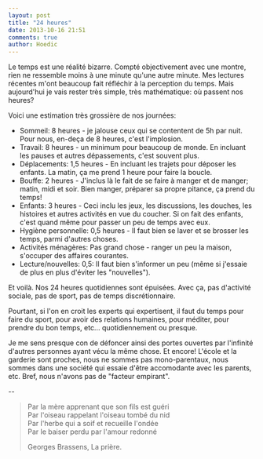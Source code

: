 ```yaml
---
layout: post
title: "24 heures"
date: 2013-10-16 21:51
comments: true
author: Hoedic
---
```


Le temps est une réalité bizarre. Compté objectivement avec une montre, rien ne ressemble moins à une minute qu'une autre minute. Mes lectures récentes m'ont beaucoup fait réfléchir à la perception du temps. Mais aujourd'hui je vais rester très simple, très mathématique: où passent nos heures?

Voici une estimation très grossière de nos journées:

- Sommeil:	8 heures - je jalouse ceux qui se contentent de 5h par nuit. Pour nous, en-deça de 8 heures, c'est l'implosion.
- Travail: 8 heures - un minimum pour beaucoup de monde. En incluant les pauses et autres dépassements, c'est souvent plus.
- Déplacements: 1,5 heures - En incluant les trajets pour déposer les enfants. La matin, ça me prend 1 heure pour faire la boucle.  
- Bouffe: 2 heures - J'inclus là le fait de se faire à manger et de manger; matin, midi et soir. Bien manger, préparer sa propre pitance, ça prend du temps!
- Enfants:	3 heures - Ceci inclu les jeux, les discussions, les douches, les histoires et autres activités en vue du coucher. Si on fait des enfants, c'est quand même pour passer un peu de temps avec eux.
- Hygiène personnelle: 0,5 heures - Il faut bien se laver et se brosser les temps, parmi d'autres choses.
- Activités ménagères: Pas grand chose - ranger un peu la maison, s'occuper des affaires courantes.
- Lecture/nouvelles: 0,5: Il faut bien s'informer un peu (même si j'essaie de plus en plus d'éviter les "nouvelles").

Et voilà. Nos 24 heures quotidiennes sont épuisées. Avec ça, pas d'activité sociale, pas de sport, pas de temps discrétionnaire.

Pourtant, si l'on en croit les experts qui expertisent, il faut du temps pour faire du sport, pour avoir des relations humaines, pour méditer, pour prendre du bon temps, etc... quotidiennement ou presque.

Je me sens presque con de défoncer ainsi des portes ouvertes par l'infinité d'autres personnes ayant vécu la même chose. Et encore! L'école et la garderie sont proches, nous ne sommes pas mono-parentaux, nous sommes dans une société qui essaie d'être accomodante avec les parents, etc. Bref, nous n'avons pas de "facteur empirant".

--

> Par la mère apprenant que son fils est guéri<br>
> Par l'oiseau rappelant l'oiseau tombé du nid<br>
> Par l'herbe qui a soif et recueille l'ondée<br>
> Par le baiser perdu par l'amour redonné
> <div class="attrib">Georges Brassens, La prière.</div>
